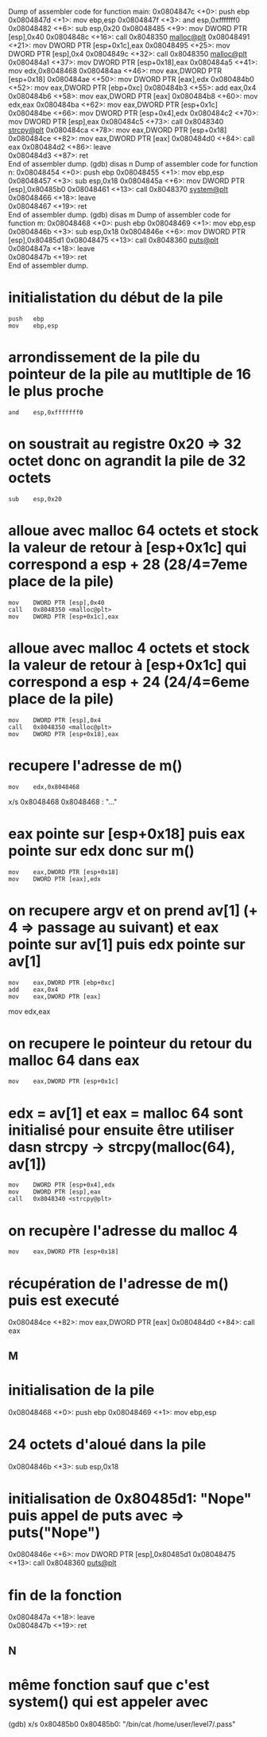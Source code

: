 Dump of assembler code for function main:
   0x0804847c <+0>:	push   ebp
   0x0804847d <+1>:	mov    ebp,esp
   0x0804847f <+3>:	and    esp,0xfffffff0
   0x08048482 <+6>:	sub    esp,0x20
   0x08048485 <+9>:	mov    DWORD PTR [esp],0x40
   0x0804848c <+16>:	call   0x8048350 <malloc@plt>
   0x08048491 <+21>:	mov    DWORD PTR [esp+0x1c],eax
   0x08048495 <+25>:	mov    DWORD PTR [esp],0x4
   0x0804849c <+32>:	call   0x8048350 <malloc@plt>
   0x080484a1 <+37>:	mov    DWORD PTR [esp+0x18],eax
   0x080484a5 <+41>:	mov    edx,0x8048468
   0x080484aa <+46>:	mov    eax,DWORD PTR [esp+0x18]
   0x080484ae <+50>:	mov    DWORD PTR [eax],edx
   0x080484b0 <+52>:	mov    eax,DWORD PTR [ebp+0xc]
   0x080484b3 <+55>:	add    eax,0x4
   0x080484b6 <+58>:	mov    eax,DWORD PTR [eax]
   0x080484b8 <+60>:	mov    edx,eax
   0x080484ba <+62>:	mov    eax,DWORD PTR [esp+0x1c]
   0x080484be <+66>:	mov    DWORD PTR [esp+0x4],edx
   0x080484c2 <+70>:	mov    DWORD PTR [esp],eax
   0x080484c5 <+73>:	call   0x8048340 <strcpy@plt>
   0x080484ca <+78>:	mov    eax,DWORD PTR [esp+0x18]
   0x080484ce <+82>:	mov    eax,DWORD PTR [eax]
   0x080484d0 <+84>:	call   eax
   0x080484d2 <+86>:	leave  
   0x080484d3 <+87>:	ret    
End of assembler dump.
(gdb) disas n
Dump of assembler code for function n:
   0x08048454 <+0>:	push   ebp
   0x08048455 <+1>:	mov    ebp,esp
   0x08048457 <+3>:	sub    esp,0x18
   0x0804845a <+6>:	mov    DWORD PTR [esp],0x80485b0
   0x08048461 <+13>:	call   0x8048370 <system@plt>
   0x08048466 <+18>:	leave  
   0x08048467 <+19>:	ret    
End of assembler dump.
(gdb) disas m
Dump of assembler code for function m:
   0x08048468 <+0>:	push   ebp
   0x08048469 <+1>:	mov    ebp,esp
   0x0804846b <+3>:	sub    esp,0x18
   0x0804846e <+6>:	mov    DWORD PTR [esp],0x80485d1
   0x08048475 <+13>:	call   0x8048360 <puts@plt>
   0x0804847a <+18>:	leave  
   0x0804847b <+19>:	ret    
End of assembler dump.


#   initialistation du début de la pile
	push   ebp
	mov    ebp,esp

# arrondissement de la pile du pointeur de la pile au mutltiple de 16 le plus proche
	and    esp,0xfffffff0

# on soustrait au registre 0x20 => 32 octet donc on agrandit la pile de 32 octets
	sub    esp,0x20

# alloue avec malloc 64 octets et stock la valeur de retour à [esp+0x1c] qui correspond a esp + 28 (28/4=7eme place de la pile)
	mov    DWORD PTR [esp],0x40
	call   0x8048350 <malloc@plt>
	mov    DWORD PTR [esp+0x1c],eax

# alloue avec malloc 4 octets et stock la valeur de retour à [esp+0x1c] qui correspond a esp + 24 (24/4=6eme place de la pile)
	mov    DWORD PTR [esp],0x4
	call   0x8048350 <malloc@plt>
	mov    DWORD PTR [esp+0x18],eax

# recupere l'adresse de m()
	mov    edx,0x8048468

x/s 0x8048468
0x8048468 <m>:	 "..."

# eax pointe sur [esp+0x18] puis eax pointe sur edx donc sur m() 
	mov    eax,DWORD PTR [esp+0x18]
	mov    DWORD PTR [eax],edx

# on recupere argv et on prend av[1] (+ 4 => passage au suivant) et eax pointe sur av[1] puis edx pointe sur av[1]
	mov    eax,DWORD PTR [ebp+0xc]
	add    eax,0x4
	mov    eax,DWORD PTR [eax]
   mov    edx,eax

# on recupere le pointeur du retour du malloc 64 dans eax
	mov    eax,DWORD PTR [esp+0x1c]

# edx = av[1] et eax = malloc 64 sont initialisé pour ensuite être utiliser dasn strcpy -> strcpy(malloc(64), av[1])
	mov    DWORD PTR [esp+0x4],edx
	mov    DWORD PTR [esp],eax
	call   0x8048340 <strcpy@plt>

# on recupère l'adresse du malloc 4
	mov    eax,DWORD PTR [esp+0x18]

# récupération de l'adresse de m() puis est executé
   0x080484ce <+82>:	mov    eax,DWORD PTR [eax]
   0x080484d0 <+84>:	call   eax


## M

# initialisation de la pile
   0x08048468 <+0>:	push   ebp
   0x08048469 <+1>:	mov    ebp,esp

# 24 octets d'aloué dans la pile
   0x0804846b <+3>:	sub    esp,0x18

# initialisation de 0x80485d1:	 "Nope" puis appel de puts avec => puts("Nope")
   0x0804846e <+6>:	mov    DWORD PTR [esp],0x80485d1
   0x08048475 <+13>:	call   0x8048360 <puts@plt>

# fin de la fonction
   0x0804847a <+18>:	leave  
   0x0804847b <+19>:	ret   

## N

# même fonction sauf que c'est system() qui est appeler avec 
(gdb) x/s 0x80485b0
0x80485b0:	 "/bin/cat /home/user/level7/.pass"